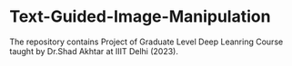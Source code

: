 # Text-Guided-Image-Manipulation

The repository contains Project of Graduate Level Deep Leanring Course taught by Dr.Shad Akhtar at IIIT Delhi (2023).
